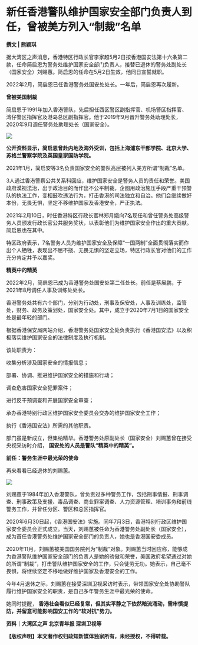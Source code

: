 # 新任香港警队维护国家安全部门负责人到任，曾被美方列入“制裁”名单

**撰文 | 熊颖琪**

据大湾区之声消息，香港特区行政长官李家超5月2日按香港国安法第十六条第二款，任命简启恩为警务处维护国家安全部门负责人，接替已退休的警务处副处长（国家安全）刘赐蕙。简启恩的任命在5月2日生效，他同日宣誓就职。

2022年2月，简启恩已任香港警务处国安处处长。一年后，简启恩再次履新。

**曾被美国制裁**

简启恩于1991年加入香港警队，先后担任西区警区副指挥官、机场警区指挥官、湾仔警区指挥官及港岛总区副指挥官。他于2019年9月晋升警务处助理处长，2020年9月调任警务处助理处长（国家安全）。

![](https://inews.gtimg.com/news_bt/O8TKdbP0tGpBvEEbx8F5zNY04-vFDy_lNhCc1AOEUlXX8AA/1000)

**公开资料显示，简启恩曾赴内地及海外受训，包括上海浦东干部学院、北京大学、苏格兰警察学院及英国皇家国防学院。**

2021年1月，简启安等3名负责国家安全的警队高层被列入美方所谓“制裁”名单。

3人通过香港警察公共关系科回应，维护国家安全是警务人员的责任和荣誉。美国政府漠视法治，出于政治目的而作出不公平制裁，企图用政治施压手段严重干预警队的执法工作，变相鼓吹违法行为，打击香港的司法独立和自治。他们会继续做好本份，无畏无惧，坚定不移维护国家及香港安全，严正执法。

2021年2月10日，时任香港特区行政长官林郑月娥向7名现任和曾任警务处高级警务人员颁发行政长官公共服务奖状，以表彰他们为维护国家安全作出的重大贡献。简启恩也在其中。

特区政府表示，7名警务人员为维护国家安全及保障“一国两制”全面贯彻落实而作出个人牺牲，表现出不屈不挠、无畏无惧的坚定立场，特区行政长官对他们的工作充分肯定并予以嘉奖。

**精英中的精英**

2022年2月，简启恩已成为香港警务处国安处第二任处长。前任是蔡展鹏，于2021年8月调任人事及训练处处长。

香港警务处共有六个部门，分别为行动处，刑事及保安处，人事及训练处，监管处，财务、政务及策划处，国家安全处。其中，成立于2020年7月1日的国家安全处是最年轻的部门。

根据香港保安局网站介绍，香港警务处国家安全处负责执行《香港国安法》以及积极落实维护国家安全的法律制度及执行机制。

该处职责为：

收集分析涉及国家安全的情报信息；

部署、协调、推进维护国家安全的措施和行动；

调查危害国家安全犯罪案件；

进行反干预调查和开展国家安全审查；

承办香港特别行政区维护国家安全委员会交办的维护国家安全工作；

执行《香港国安法》所需的其他职责。

部门虽是新成立，但集纳精华。香港警务处原副处长（国家安全）刘赐蕙曾在接受央视采访时介绍， **国安处的人员是警队“精英中的精英”。**

**前任：警务生涯中最光荣的使命**

再来看看已经退休的刘赐蕙。

![](https://inews.gtimg.com/news_bt/OK_xbCxJ7ePonycx92dO8eOxbAEdg1tQVHmpqAQ3vKtuAAA/1000)

刘赐蕙于1984年加入香港警队，曾负责过多种警务工作，包括刑事情报、刑事调查、刑事政策及支援、毒品调查、商业罪案调查、人力资源管理、培训事务和前线警务工作，并曾任分区、警区和总区指挥官。

2020年6月30日起，《香港国安法》实施。同年7月3日，香港特别行政区维护国家安全委员会正式成立。当天，刘赐蕙被任命为香港警务处副处长（国家安全），成为首任香港警务处维护国家安全部门的负责人，她也是香港国安委成员。

2020年11月，刘赐蕙被美国国务院列为“制裁”对象。刘赐蕙当时回应称，能够成为香港警队维护国家安全部门的负责人是她的骄傲和荣誉，美国政府希望通过对她的所谓“制裁”，打击警队维护国家安全的工作，只会徒劳无功。她表示，自己毫不畏惧，将继续坚定不移地做好维护国家及香港安全的工作。

今年4月退休之际，刘赐蕙在接受深圳卫视采访时表示，带领国家安全处协助警队履行维护国家安全的职责，是自己多年警务生涯中最光荣的使命。

她同时提醒， **香港社会看似已经复常，但其实平静之下依然暗流涌动，需审慎提防，并留意可能影响国安工作的“软对抗”势力。**

**资料｜大湾区之声 北京青年报 深圳卫视等**

**【版权声明】本文著作权归政知新媒体独家所有，未经授权，不得转载。**

